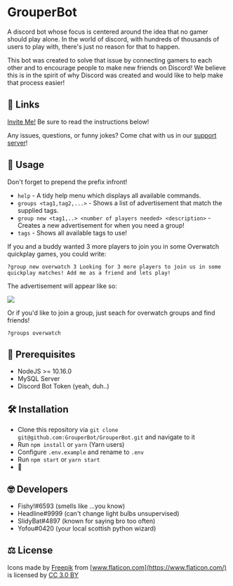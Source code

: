 # GrouperBot
A discord bot whose focus is centered around the idea that no gamer should play alone. In the world of discord, with hundreds of thousands of users to play with, there's just no reason for that to happen.

This bot was created to solve that issue by connecting gamers to each other and to encourage people to make new friends on Discord! We believe this is in the spirit of why Discord was created and would like to help make that process easier!

## 🔗 Links
[Invite Me!](https://discordapp.com/oauth2/authorize?client_id=594396805266145292&scope=bot&permissions=8) Be sure to read the instructions below!

Any issues, questions, or funny jokes? Come chat with us in our [support server](https://discord.gg/dF9xrAW)!
## 📣 Usage
Don't forget to prepend the prefix infront!
- `help` - A tidy help menu which displays all available commands.
- `groups <tag1,tag2,...>` - Shows a list of advertisement that match the supplied tags.
- `group new <tag1,..> <number of players needed> <description>` - Creates a new advertisement for when you need a group!
- `tags` - Shows all available tags to use!

If you and a buddy wanted 3 more players to join you in some Overwatch quickplay games, you could write:

`?group new overwatch 3 Looking for 3 more players to join us in some quickplay matches! Add me as a friend and lets play!`

The advertisement will appear like so:

![](http://i2.michaelwflaherty.com/tVmOP5UHLj.png)

Or if you'd like to join a group, just seach for overwatch groups and find friends!

`?groups overwatch`

## 🔰 Prerequisites
- NodeJS >= 10.16.0
- MySQL Server
- Discord Bot Token (yeah, duh..)

## 🛠 Installation
- Clone this repository via `git clone git@github.com:GrouperBot/GrouperBot.git` and navigate to it
- Run `npm install` or `yarn` (Yarn users)
- Configure `.env.example` and rename to `.env`
- Run `npm start` or `yarn start`
- 🎉

## 🤓 Developers
- Fishy!#6593 (smells like ...you know)
- Headline#9999 (can't change light bulbs unsupervised)
- SlidyBat#4897 (known for saying bro too often)
- Yofou#0420 (your local scottish python wizard)

## ⚖️ License

Icons made by [Freepik](https://www.freepik.com/) from [www.flaticon.com](https://www.flaticon.com/) is licensed by [CC 3.0 BY](http://creativecommons.org/licenses/by/3.0/)
